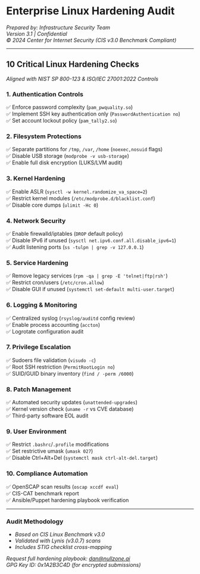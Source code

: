 # **Enterprise Linux Hardening Audit**  
*Prepared by: Infrastructure Security Team*  
*Version 3.1 | Confidential*  
*© 2024 Center for Internet Security (CIS v3.0 Benchmark Compliant)*  

---

## **10 Critical Linux Hardening Checks**  
*Aligned with NIST SP 800-123 & ISO/IEC 27001:2022 Controls*  

### **1. Authentication Controls**  
✅ Enforce password complexity (`pam_pwquality.so`)  
✅ Implement SSH key authentication only (`PasswordAuthentication no`)  
✅ Set account lockout policy (`pam_tally2.so`)  

### **2. Filesystem Protections**  
✅ Separate partitions for `/tmp`, `/var`, `/home` (`noexec,nosuid` flags)  
✅ Disable USB storage (`modprobe -v usb-storage`)  
✅ Enable full disk encryption (LUKS/LVM audit)  

### **3. Kernel Hardening**  
✅ Enable ASLR (`sysctl -w kernel.randomize_va_space=2`)  
✅ Restrict kernel modules (`/etc/modprobe.d/blacklist.conf`)  
✅ Disable core dumps (`ulimit -Hc 0`)  

### **4. Network Security**  
✅ Enable firewalld/iptables (`DROP` default policy)  
✅ Disable IPv6 if unused (`sysctl net.ipv6.conf.all.disable_ipv6=1`)  
✅ Audit listening ports (`ss -tulpn | grep -v 127.0.0.1`)  

### **5. Service Hardening**  
✅ Remove legacy services (`rpm -qa | grep -E 'telnet|ftp|rsh'`)  
✅ Restrict cron/users (`/etc/cron.allow`)  
✅ Disable GUI if unused (`systemctl set-default multi-user.target`)  

### **6. Logging & Monitoring**  
✅ Centralized syslog (`rsyslog/auditd` config review)  
✅ Enable process accounting (`accton`)  
✅ Logrotate configuration audit  

### **7. Privilege Escalation**  
✅ Sudoers file validation (`visudo -c`)  
✅ Root SSH restriction (`PermitRootLogin no`)  
✅ SUID/GUID binary inventory (`find / -perm /6000`)  

### **8. Patch Management**  
✅ Automated security updates (`unattended-upgrades`)  
✅ Kernel version check (`uname -r` vs CVE database)  
✅ Third-party software EOL audit  

### **9. User Environment**  
✅ Restrict `.bashrc`/`.profile` modifications  
✅ Set restrictive umask (`umask 027`)  
✅ Disable Ctrl+Alt+Del (`systemctl mask ctrl-alt-del.target`)  

### **10. Compliance Automation**  
✅ OpenSCAP scan results (`oscap xccdf eval`)  
✅ CIS-CAT benchmark report  
✅ Ansible/Puppet hardening playbook verification  

---

### **Audit Methodology**  
- *Based on CIS Linux Benchmark v3.0*  
- *Validated with Lynis (v3.0.7) scans*  
- *Includes STIG checklist cross-mapping*  

*Request full hardening playbook: dan@nullzone.ai*  
*GPG Key ID: 0x1A2B3C4D (for encrypted submissions)*  

